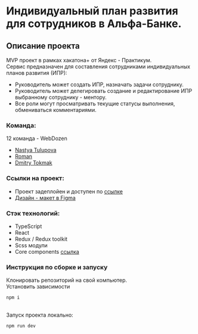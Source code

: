 # Индивидуальный план развития для сотрудников в Альфа-Банке.

## Описание проекта

MVP проект в рамках хакатона+ от Яндекс - Практикум.
<br>
Сервис предназначен для составления сотрудниками индивидуальных планов развития (ИПР):
<br>
* Руководитель может создать ИПР, назначать задачи сотруднику.
* Руководитель может делегировать создание и редактирование ИПР выбранному сотруднику - ментору.
* Все роли могут просматривать текущие статусы выполнения, обмениваться комментариями.

### Команда:
12 команда - WebDozen
- [Nastya Tulupova](https://github.com/NastyaTulupova)
- [Roman](https://github.com/BRoman22)
- [Dmitry Tokmak](https://github.com/TokmakDA)

### Ссылки на проект:
* Проект задеплойен и доступен по [ссылке](https://webdozen.ddns.net)
* [Дизайн - макет в Figma](https://www.figma.com/file/D7esh15fomUTJTR4z70h9M/%D0%98%D0%9F%D0%A0_%D0%A5%D0%B0%D0%BA%D0%B0%D1%82%D0%BE%D0%BD_%D0%90%D0%BB%D1%8C%D1%84%D0%B0_12?type=design&node-id=1756-172881&mode=design&t=VkRKZxUC7gKKnVHu-0)

### Стэк технологий:
* TypeScript
* React
* Redux / Redux toolkit
* Scss модули
* Core components [ссылка](https://core-ds.github.io/core-components)

### Инструкция по сборке и запуску
<!-- Готовая сборка собрана и доступна в папке build, ветки main. -->
Клонировать репозиторий на свой компьютер.
<br>
Установить зависимости 
```
npm i
```
<br>
Запуск проекта локально:

```
npm run dev
```
